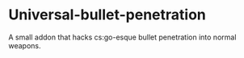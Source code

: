 # Universal-bullet-penetration
A small addon that hacks cs:go-esque bullet penetration into normal weapons.
